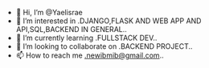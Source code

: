 - 👋 Hi, I’m @Yaelisrae
- 👀 I’m interested in .DJANGO,FLASK AND WEB APP AND API,SQL,BACKEND IN GENERAL..
- 🌱 I’m currently learning .FULLSTACK DEV..
- 💞️ I’m looking to collaborate on .BACKEND PROJECT..
- 📫 How to reach me .newibmib@gmail.com..

<!---
Yaelisrae/Yaelisrae is a ✨ special ✨ repository because its `README.md` (this file) appears on your GitHub profile.
You can click the Preview link to take a look at your changes.
--->
